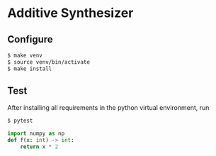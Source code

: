 # Additive Synthesizer

## Configure
```bash
$ make venv
$ source venv/bin/activate
$ make install 
```

## Test
After installing all requirements in the python virtual environment, run 
```bash
$ pytest
```

```python
import numpy as np
def f(x: int) -> int:
    return x * 2
```